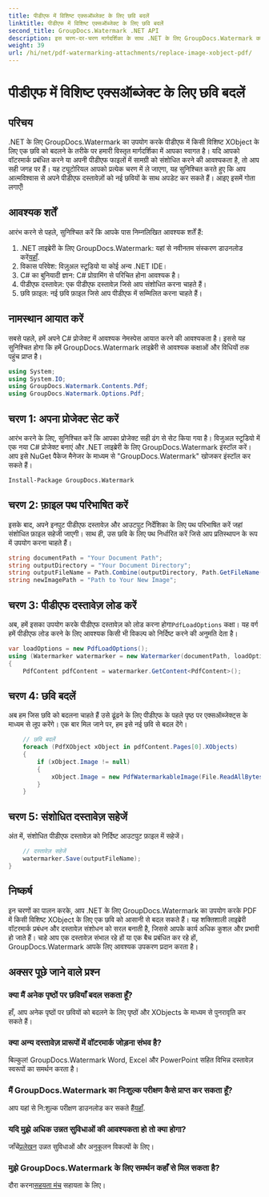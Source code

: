 ```yaml
---
title: पीडीएफ में विशिष्ट एक्सऑब्जेक्ट के लिए छवि बदलें
linktitle: पीडीएफ में विशिष्ट एक्सऑब्जेक्ट के लिए छवि बदलें
second_title: GroupDocs.Watermark .NET API
description: इस चरण-दर-चरण मार्गदर्शिका के साथ .NET के लिए GroupDocs.Watermark का उपयोग करके PDF में छवियों को आसानी से बदलें। पीडीएफ सामग्री को कुशलतापूर्वक प्रबंधित करने के लिए बिल्कुल सही।
weight: 39
url: /hi/net/pdf-watermarking-attachments/replace-image-xobject-pdf/
---
```


# पीडीएफ में विशिष्ट एक्सऑब्जेक्ट के लिए छवि बदलें

## परिचय
.NET के लिए GroupDocs.Watermark का उपयोग करके पीडीएफ में किसी विशिष्ट XObject के लिए एक छवि को बदलने के तरीके पर हमारी विस्तृत मार्गदर्शिका में आपका स्वागत है। यदि आपको वॉटरमार्क प्रबंधित करने या अपनी पीडीएफ फाइलों में सामग्री को संशोधित करने की आवश्यकता है, तो आप सही जगह पर हैं। यह ट्यूटोरियल आपको प्रत्येक चरण में ले जाएगा, यह सुनिश्चित करते हुए कि आप आत्मविश्वास से अपने पीडीएफ दस्तावेज़ों को नई छवियों के साथ अपडेट कर सकते हैं। आइए इसमें गोता लगाएँ!
## आवश्यक शर्तें
आरंभ करने से पहले, सुनिश्चित करें कि आपके पास निम्नलिखित आवश्यक शर्तें हैं:
1.  .NET लाइब्रेरी के लिए GroupDocs.Watermark: यहां से नवीनतम संस्करण डाउनलोड करें[यहाँ](https://releases.groupdocs.com/Watermark/net/).
2. विकास परिवेश: विज़ुअल स्टूडियो या कोई अन्य .NET IDE।
3. C# का बुनियादी ज्ञान: C# प्रोग्रामिंग से परिचित होना आवश्यक है।
4. पीडीएफ दस्तावेज़: एक पीडीएफ दस्तावेज़ जिसे आप संशोधित करना चाहते हैं।
5. छवि फ़ाइल: नई छवि फ़ाइल जिसे आप पीडीएफ में सम्मिलित करना चाहते हैं।

## नामस्थान आयात करें
सबसे पहले, हमें अपने C# प्रोजेक्ट में आवश्यक नेमस्पेस आयात करने की आवश्यकता है। इससे यह सुनिश्चित होगा कि हमें GroupDocs.Watermark लाइब्रेरी से आवश्यक कक्षाओं और विधियों तक पहुंच प्राप्त है।
```csharp
using System;
using System.IO;
using GroupDocs.Watermark.Contents.Pdf;
using GroupDocs.Watermark.Options.Pdf;
```
## चरण 1: अपना प्रोजेक्ट सेट करें
आरंभ करने के लिए, सुनिश्चित करें कि आपका प्रोजेक्ट सही ढंग से सेट किया गया है। विजुअल स्टूडियो में एक नया C# प्रोजेक्ट बनाएं और .NET लाइब्रेरी के लिए GroupDocs.Watermark इंस्टॉल करें। आप इसे NuGet पैकेज मैनेजर के माध्यम से "GroupDocs.Watermark" खोजकर इंस्टॉल कर सकते हैं।
```sh
Install-Package GroupDocs.Watermark
```
## चरण 2: फ़ाइल पथ परिभाषित करें
इसके बाद, अपने इनपुट पीडीएफ दस्तावेज़ और आउटपुट निर्देशिका के लिए पथ परिभाषित करें जहां संशोधित फ़ाइल सहेजी जाएगी। साथ ही, उस छवि के लिए पथ निर्धारित करें जिसे आप प्रतिस्थापन के रूप में उपयोग करना चाहते हैं।
```csharp
string documentPath = "Your Document Path";
string outputDirectory = "Your Document Directory";
string outputFileName = Path.Combine(outputDirectory, Path.GetFileName(documentPath));
string newImagePath = "Path to Your New Image";
```
## चरण 3: पीडीएफ दस्तावेज़ लोड करें
 अब, हमें इसका उपयोग करके पीडीएफ दस्तावेज़ को लोड करना होगा`PdfLoadOptions` कक्षा। यह वर्ग हमें पीडीएफ लोड करने के लिए आवश्यक किसी भी विकल्प को निर्दिष्ट करने की अनुमति देता है।
```csharp
var loadOptions = new PdfLoadOptions();
using (Watermarker watermarker = new Watermarker(documentPath, loadOptions))
{
    PdfContent pdfContent = watermarker.GetContent<PdfContent>();
```
## चरण 4: छवि बदलें
अब हम जिस छवि को बदलना चाहते हैं उसे ढूंढने के लिए पीडीएफ के पहले पृष्ठ पर एक्सऑब्जेक्ट्स के माध्यम से लूप करेंगे। एक बार मिल जाने पर, हम इसे नई छवि से बदल देंगे।
```csharp
    // छवि बदलें
    foreach (PdfXObject xObject in pdfContent.Pages[0].XObjects)
    {
        if (xObject.Image != null)
        {
            xObject.Image = new PdfWatermarkableImage(File.ReadAllBytes(newImagePath));
        }
    }
```
## चरण 5: संशोधित दस्तावेज़ सहेजें
अंत में, संशोधित पीडीएफ दस्तावेज़ को निर्दिष्ट आउटपुट फ़ाइल में सहेजें।
```csharp
    // दस्तावेज़ सहेजें
    watermarker.Save(outputFileName);
}
```

## निष्कर्ष
इन चरणों का पालन करके, आप .NET के लिए GroupDocs.Watermark का उपयोग करके PDF में किसी विशिष्ट XObject के लिए एक छवि को आसानी से बदल सकते हैं। यह शक्तिशाली लाइब्रेरी वॉटरमार्क प्रबंधन और दस्तावेज़ संशोधन को सरल बनाती है, जिससे आपके कार्य अधिक कुशल और प्रभावी हो जाते हैं। चाहे आप एक दस्तावेज़ संभाल रहे हों या एक बैच प्रबंधित कर रहे हों, GroupDocs.Watermark आपके लिए आवश्यक उपकरण प्रदान करता है।
## अक्सर पूछे जाने वाले प्रश्न
### क्या मैं अनेक पृष्ठों पर छवियाँ बदल सकता हूँ?
हाँ, आप अनेक पृष्ठों पर छवियों को बदलने के लिए पृष्ठों और XObjects के माध्यम से पुनरावृति कर सकते हैं।
### क्या अन्य दस्तावेज़ प्रारूपों में वॉटरमार्क जोड़ना संभव है?
बिल्कुल! GroupDocs.Watermark Word, Excel और PowerPoint सहित विभिन्न दस्तावेज़ स्वरूपों का समर्थन करता है।
### मैं GroupDocs.Watermark का निःशुल्क परीक्षण कैसे प्राप्त कर सकता हूँ?
 आप यहां से नि:शुल्क परीक्षण डाउनलोड कर सकते हैं[यहाँ](https://releases.groupdocs.com/).
### यदि मुझे अधिक उन्नत सुविधाओं की आवश्यकता हो तो क्या होगा?
 जाँचें[प्रलेखन](https://tutorials.groupdocs.com/Watermark/net/) उन्नत सुविधाओं और अनुकूलन विकल्पों के लिए।
### मुझे GroupDocs.Watermark के लिए समर्थन कहाँ से मिल सकता है?
 दौरा करना[सहयता मंच](https://forum.groupdocs.com/c/watermark/19) सहायता के लिए।